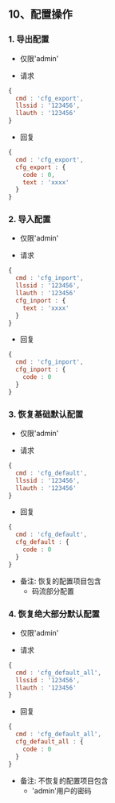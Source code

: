 ## 10、配置操作

### 1. 导出配置
* 仅限'admin'

* 请求

```javascript
{
  cmd : 'cfg_export',
  llssid : '123456',
  llauth : '123456'
}
```

* 回复

```javascript
{
  cmd : 'cfg_export',
  cfg_export : {
    code : 0,
    text : 'xxxx'
  }
}
```

### 2. 导入配置
* 仅限'admin'

* 请求

```javascript
{
  cmd : 'cfg_inport',
  llssid : '123456',
  llauth : '123456'
  cfg_inport : {
    text : 'xxxx'
  }
}
```

* 回复

```javascript
{
  cmd : 'cfg_inport',
  cfg_inport : {
    code : 0
  }
}
```

### 3. 恢复基础默认配置
* 仅限'admin'

* 请求

```javascript
{
  cmd : 'cfg_default',
  llssid : '123456',
  llauth : '123456'
}
```

* 回复

```javascript
{
  cmd : 'cfg_default',
  cfg_default : {
    code : 0
  }
}
```

* 备注: 恢复的配置项目包含
  * 码流部分配置


### 4. 恢复绝大部分默认配置
* 仅限'admin'

* 请求

```javascript
{
  cmd : 'cfg_default_all',
  llssid : '123456',
  llauth : '123456'
}
```

* 回复

```javascript
{
  cmd : 'cfg_default_all',
  cfg_default_all : {
    code : 0
  }
}
```

* 备注: 不恢复的配置项目包含
  * 'admin'用户的密码
